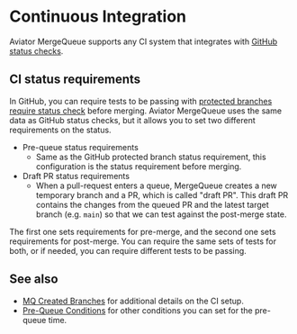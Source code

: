 # Continuous Integration

Aviator MergeQueue supports any CI system that integrates with [GitHub status checks](https://docs.github.com/en/pull-requests/collaborating-with-pull-requests/collaborating-on-repositories-with-code-quality-features/about-status-checks).

## CI status requirements

In GitHub, you can require tests to be passing with [protected branches require status check](https://docs.github.com/en/repositories/configuring-branches-and-merges-in-your-repository/managing-protected-branches/about-protected-branches#require-status-checks-before-merging) before merging. Aviator MergeQueue uses the same data as GitHub status checks, but it allows you to set two different requirements on the status.

* Pre-queue status requirements
  * Same as the GitHub protected branch status requirement, this configuration is the status requirement before merging.
* Draft PR status requirements
  * When a pull-request enters a queue, MergeQueue creates a new temporary branch and a PR, which is called "draft PR". This draft PR contains the changes from the queued PR and the latest target branch (e.g. `main`) so that we can test against the post-merge state.

The first one sets requirements for pre-merge, and the second one sets requirements for post-merge. You can require the same sets of tests for both, or if needed, you can require different tests to be passing.

## See also

* [MQ Created Branches](optimizing-ci-execution.md) for additional details on the CI setup.
* [Pre-Queue Conditions](pre-queue-conditions.md) for other conditions you can set for the pre-queue time.
